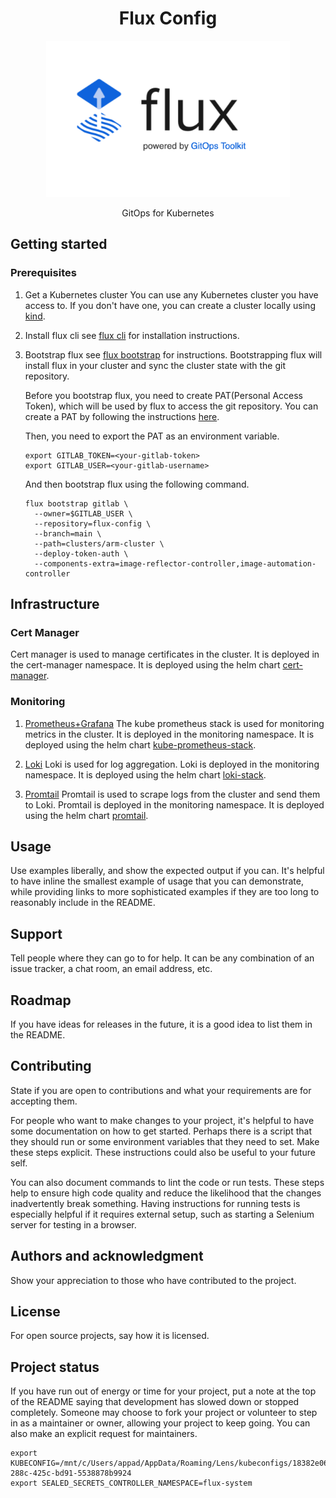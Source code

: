 <div style="text-align: center;">
    <h1><b>Flux Config</b></h1>
    <img src='readme-assets/flux-logo.png' height='250'  alt="flux-logo"/>
    <p> GitOps for Kubernetes </p>
</div>

## Getting started

### Prerequisites

1. Get a Kubernetes cluster
   You can use any Kubernetes cluster you have access to. If you don't have one, you can create a cluster locally
   using [kind](https://kind.sigs.k8s.io/).
2. Install flux cli
   see [flux cli](https://fluxcd.io/flux/installation/) for installation instructions.
3. Bootstrap flux
   see [flux bootstrap](https://fluxcd.io/docs/get-started/#bootstrapping-flux) for instructions.
   Bootstrapping flux will install flux in your cluster and sync the cluster state with the git repository.

   Before you bootstrap flux, you need to create PAT(Personal Access Token), which will be used by flux to access the
   git
   repository.
   You can create a PAT by following the
   instructions [here](https://docs.gitlab.com/ee/user/profile/personal_access_tokens.html#creating-a-personal-access-token).

   Then, you need to export the PAT as an environment variable.

    ```shell
    export GITLAB_TOKEN=<your-gitlab-token>
    export GITLAB_USER=<your-gitlab-username>
    ```

   And then bootstrap flux using the following command.

    ```shell
    flux bootstrap gitlab \
      --owner=$GITLAB_USER \
      --repository=flux-config \  
      --branch=main \
      --path=clusters/arm-cluster \
      --deploy-token-auth \
      --components-extra=image-reflector-controller,image-automation-controller 
    ```

## Infrastructure

### Cert Manager

Cert manager is used to manage certificates in the cluster. It is deployed in the cert-manager namespace.
It is deployed using the helm chart [cert-manager](https://cert-manager.io/docs/installation/helm/).

### Monitoring

1. [Prometheus+Grafana](./infrastructure/monitoring/kube-prometheus-stack)
   The kube prometheus stack is used for monitoring metrics in the cluster. It is deployed in the monitoring namespace.
   It is
   deployed
   using the helm chart [kube-prometheus-stack](https://prometheus-community.github.io/helm-charts).

2. [Loki](./infrastructure/monitoring/loki)
   Loki is used for log aggregation. Loki is deployed in the monitoring
   namespace.
   It is deployed using the helm chart [loki-stack](https://grafana.github.io/loki/charts).
3. [Promtail](./infrastructure/monitoring/promtail)
   Promtail is used to scrape logs from the cluster and send them to Loki. Promtail is deployed in the monitoring
   namespace.
   It is deployed using the helm chart [promtail](https://grafana.github.io/loki/charts).

## Usage

Use examples liberally, and show the expected output if you can. It's helpful to have inline the smallest example of
usage that you can demonstrate, while providing links to more sophisticated examples if they are too long to reasonably
include in the README.

## Support

Tell people where they can go to for help. It can be any combination of an issue tracker, a chat room, an email address,
etc.

## Roadmap

If you have ideas for releases in the future, it is a good idea to list them in the README.

## Contributing

State if you are open to contributions and what your requirements are for accepting them.

For people who want to make changes to your project, it's helpful to have some documentation on how to get started.
Perhaps there is a script that they should run or some environment variables that they need to set. Make these steps
explicit. These instructions could also be useful to your future self.

You can also document commands to lint the code or run tests. These steps help to ensure high code quality and reduce
the likelihood that the changes inadvertently break something. Having instructions for running tests is especially
helpful if it requires external setup, such as starting a Selenium server for testing in a browser.

## Authors and acknowledgment

Show your appreciation to those who have contributed to the project.

## License

For open source projects, say how it is licensed.

## Project status

If you have run out of energy or time for your project, put a note at the top of the README saying that development has
slowed down or stopped completely. Someone may choose to fork your project or volunteer to step in as a maintainer or
owner, allowing your project to keep going. You can also make an explicit request for maintainers.

```shell
export KUBECONFIG=/mnt/c/Users/appad/AppData/Roaming/Lens/kubeconfigs/18382e06-288c-425c-bd91-5538878b9924
export SEALED_SECRETS_CONTROLLER_NAMESPACE=flux-system
```